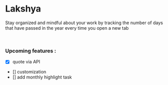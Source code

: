 # Lakshya
Stay organized and mindful about your work by tracking the number of days that have passed in the year every time you open a new tab

<br>

### Upcoming features :
- [x] quote via API
- [] customization
- [] add monthly highlight task